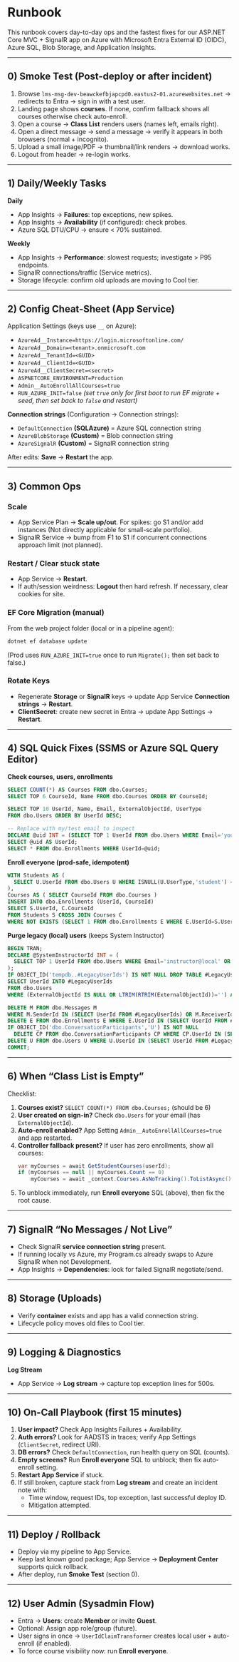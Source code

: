 # Runbook

This runbook covers day-to-day ops and the fastest fixes for our ASP.NET Core MVC + SignalR app on Azure with Microsoft Entra External ID (OIDC), Azure SQL, Blob Storage, and Application Insights.

---

## 0) Smoke Test (Post-deploy or after incident)
1. Browse `lms-msg-dev-beawckefbjapcpd0.eastus2-01.azurewebsites.net` → redirects to Entra → sign in with a test user.
2. Landing page shows **courses**. If none, confirm fallback shows all courses otherwise check auto-enroll.
3. Open a course → **Class List** renders users (names left, emails right).
4. Open a direct message → send a message → verify it appears in both browsers (normal + incognito).
5. Upload a small image/PDF → thumbnail/link renders → download works.
6. Logout from header → re-login works.

---

## 1) Daily/Weekly Tasks
**Daily**
- App Insights → **Failures**: top exceptions, new spikes.
- App Insights → **Availability** (if configured): check probes.
- Azure SQL DTU/CPU → ensure < 70% sustained.

**Weekly**
- App Insights → **Performance**: slowest requests; investigate > P95 endpoints.
- SignalR connections/traffic (Service metrics).
- Storage lifecycle: confirm old uploads are moving to Cool tier.

---

## 2) Config Cheat-Sheet (App Service)
Application Settings (keys use `__` on Azure):
- `AzureAd__Instance=https://login.microsoftonline.com/`
- `AzureAd__Domain=<tenant>.onmicrosoft.com`
- `AzureAd__TenantId=<GUID>`
- `AzureAd__ClientId=<GUID>`
- `AzureAd__ClientSecret=<secret>`
- `ASPNETCORE_ENVIRONMENT=Production`
- `Admin__AutoEnrollAllCourses=true`
- `RUN_AZURE_INIT=false`  *(set `true` only for first boot to run EF migrate + seed, then set back to `false` and restart)*

**Connection strings** (Configuration → Connection strings):
- `DefaultConnection` **(SQLAzure)** = Azure SQL connection string
- `AzureBlobStorage` **(Custom)** = Blob connection string
- `AzureSignalR` **(Custom)** = SignalR connection string

After edits: **Save** → **Restart** the app.

---

## 3) Common Ops

### Scale
- App Service Plan → **Scale up/out**. For spikes: go S1 and/or add instances (Not directly applicable for small-scale portfolio).
- SignalR Service → bump from F1 to S1 if concurrent connections approach limit (not planned).

### Restart / Clear stuck state
- App Service → **Restart**.
- If auth/session weirdness: **Logout** then hard refresh. If necessary, clear cookies for site.

### EF Core Migration (manual)
From the web project folder (local or in a pipeline agent):
```powershell
dotnet ef database update
```
(Prod uses `RUN_AZURE_INIT=true` once to run `Migrate();` then set back to false.)

### Rotate Keys
- Regenerate **Storage** or **SignalR** keys → update App Service **Connection strings** → **Restart**.
- **ClientSecret**: create new secret in Entra → update App Settings → **Restart**.

---

## 4) SQL Quick Fixes (SSMS or Azure SQL Query Editor)

**Check courses, users, enrollments**
```sql
SELECT COUNT(*) AS Courses FROM dbo.Courses;
SELECT TOP 6 CourseId, Name FROM dbo.Courses ORDER BY CourseId;

SELECT TOP 10 UserId, Name, Email, ExternalObjectId, UserType
FROM dbo.Users ORDER BY UserId DESC;

-- Replace with my/test email to inspect
DECLARE @uid INT = (SELECT TOP 1 UserId FROM dbo.Users WHERE Email='you@yourdomain.com');
SELECT @uid AS UserId;
SELECT * FROM dbo.Enrollments WHERE UserId=@uid;
```

**Enroll everyone (prod-safe, idempotent)**
```sql
WITH Students AS (
  SELECT U.UserId FROM dbo.Users U WHERE ISNULL(U.UserType,'student') <> 'instructor'
),
Courses AS ( SELECT CourseId FROM dbo.Courses )
INSERT INTO dbo.Enrollments (UserId, CourseId)
SELECT S.UserId, C.CourseId
FROM Students S CROSS JOIN Courses C
WHERE NOT EXISTS (SELECT 1 FROM dbo.Enrollments E WHERE E.UserId=S.UserId AND E.CourseId=C.CourseId);
```

**Purge legacy (local) users** (keeps System Instructor)
```sql
BEGIN TRAN;
DECLARE @SystemInstructorId INT = (
  SELECT TOP 1 UserId FROM dbo.Users WHERE Email='instructor@local' OR UserType='instructor' ORDER BY UserId
);
IF OBJECT_ID('tempdb..#LegacyUserIds') IS NOT NULL DROP TABLE #LegacyUserIds;
SELECT UserId INTO #LegacyUserIds
FROM dbo.Users
WHERE (ExternalObjectId IS NULL OR LTRIM(RTRIM(ExternalObjectId))='') AND (UserId <> @SystemInstructorId);

DELETE M FROM dbo.Messages M
WHERE M.SenderId IN (SELECT UserId FROM #LegacyUserIds) OR M.ReceiverId IN (SELECT UserId FROM #LegacyUserIds);
DELETE E FROM dbo.Enrollments E WHERE E.UserId IN (SELECT UserId FROM #LegacyUserIds);
IF OBJECT_ID('dbo.ConversationParticipants','U') IS NOT NULL
  DELETE CP FROM dbo.ConversationParticipants CP WHERE CP.UserId IN (SELECT UserId FROM #LegacyUserIds);
DELETE U FROM dbo.Users U WHERE U.UserId IN (SELECT UserId FROM #LegacyUserIds);
COMMIT;
```

---

## 6) When “Class List is Empty”
Checklist:
1. **Courses exist?** `SELECT COUNT(*) FROM dbo.Courses;` (should be 6)
2. **User created on sign-in?** Check `dbo.Users` for your email (has `ExternalObjectId`).
3. **Auto-enroll enabled?** App Setting `Admin__AutoEnrollAllCourses=true` and app restarted.
4. **Controller fallback present?** If user has zero enrollments, show all courses:
   ```csharp
   var myCourses = await GetStudentCourses(userId);
   if (myCourses == null || myCourses.Count == 0)
       myCourses = await _context.Courses.AsNoTracking().ToListAsync();
   ```
5. To unblock immediately, run **Enroll everyone** SQL (above), then fix the root cause.

---

## 7) SignalR “No Messages / Not Live”
- Check SignalR **service connection string** present.
- If running locally vs Azure, my Program.cs already swaps to Azure SignalR when not Development.
- App Insights → **Dependencies**: look for failed SignalR negotiate/send.

---

## 8) Storage (Uploads)
- Verify **container** exists and app has a valid connection string.
- Lifecycle policy moves old files to Cool tier.

---

## 9) Logging & Diagnostics
**Log Stream**
- App Service → **Log stream** → capture top exception lines for 500s.

---

## 10) On-Call Playbook (first 15 minutes)
1. **User impact?** Check App Insights Failures + Availability.
2. **Auth errors?** Look for AADSTS in traces; verify App Settings (`ClientSecret`, redirect URI).
3. **DB errors?** Check `DefaultConnection`, run health query on SQL (counts).
4. **Empty screens?** Run **Enroll everyone** SQL to unblock; then fix auto-enroll setting.
5. **Restart App Service** if stuck.
6. If still broken, capture stack from **Log stream** and create an incident note with:
   - Time window, request IDs, top exception, last successful deploy ID.
   - Mitigation attempted.

---

## 11) Deploy / Rollback
- Deploy via my pipeline to App Service.
- Keep last known good package; App Service → **Deployment Center** supports quick rollback.
- After deploy, run **Smoke Test** (section 0).

---

## 12) User Admin (Sysadmin Flow)
- Entra → **Users**: create **Member** or invite **Guest**.
- Optional: Assign app role/group (future).
- User signs in once → `UserIdClaimTransformer` creates local user + auto-enroll (if enabled).
- To force course visibility now: run **Enroll everyone**.
